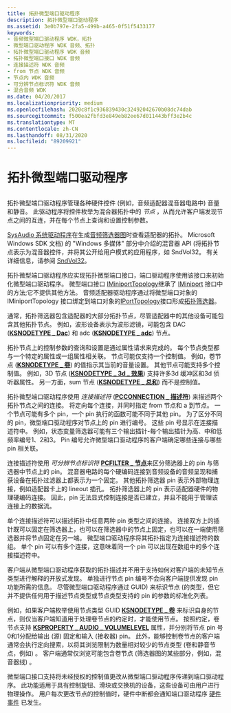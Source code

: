 ```yaml
---
title: 拓扑微型端口驱动程序
description: 拓扑微型端口驱动程序
ms.assetid: 3e0b797e-2fa5-499b-a465-0f51f5433177
keywords:
- 音频微型端口驱动程序 WDK，拓扑
- 微型端口驱动程序 WDK 音频、拓扑
- 拓扑微型端口驱动程序 WDK 音频
- 拓扑微型端口接口 WDK 音频
- 连接描述符 WDK 音频
- from 节点 WDK 音频
- 节点内 WDK 音频
- 可分辨节点标识符 WDK 音频
- 混合音频 WDK
ms.date: 04/20/2017
ms.localizationpriority: medium
ms.openlocfilehash: 2020c8f1c936839430c32492042670b08dc74dab
ms.sourcegitcommit: f500ea2fbfd3e849eb82ee67d011443bff3e2b4c
ms.translationtype: MT
ms.contentlocale: zh-CN
ms.lasthandoff: 08/31/2020
ms.locfileid: "89209921"
---
```

# <a name="topology-miniport-driver"></a>拓扑微型端口驱动程序


## <span id="topology_miniport_driver"></span><span id="TOPOLOGY_MINIPORT_DRIVER"></span>


拓扑微型端口驱动程序管理各种硬件控件 (例如，音频适配器混音器电路中) 音量和静音。 此驱动程序将控件枚举为混合器拓扑中的 *节点* ，从而允许客户端发现节点之间的互连，并在每个节点上查询和设置控制参数。

[SysAudio 系统驱动程序](kernel-mode-wdm-audio-components.md#sysaudio_system_driver)在生成[音频筛选器图](audio-filter-graphs.md)时查看适配器的拓扑。 Microsoft Windows SDK 文档) 的 "Windows 多媒体" 部分中介绍的混音器 API (将拓扑节点表示为混音器控件，并将其公开给用户模式的应用程序，如 SndVol32。 有关详细信息，请参阅 [SndVol32](systray-and-sndvol32.md)。

拓扑微型端口驱动程序应实现拓扑微型端口接口，端口驱动程序使用该接口来初始化微型端口驱动程序。 微型端口接口 [IMiniportTopology](/windows-hardware/drivers/ddi/portcls/nn-portcls-iminiporttopology)继承了 [IMiniport](/windows-hardware/drivers/ddi/portcls/nn-portcls-iminiport) 接口中的方法;它不提供其他方法。 音频适配器驱动程序通过将微型端口对象的 IMiniportTopology 接口绑定到端口对象的[IPortTopology](/windows-hardware/drivers/ddi/portcls/nn-portcls-iporttopology)接口形成[拓扑筛选器](topology-filters.md)。

通常，拓扑筛选器包含适配器的大部分拓扑节点，尽管适配器中的其他设备可能包含其他拓扑节点。 例如，波形设备表示为波形滤镜，可能包含 DAC ([**KSNODETYPE \_ Dac**](./ksnodetype-dac.md)) 和 adc ([**KSNODETYPE \_ adc**](./ksnodetype-adc.md)) 节点。

拓扑节点上的控制参数的查询和设置是通过属性请求来完成的。 每个节点类型都与一个特定的属性或一组属性相关联。 节点可能仅支持一个控制值。 例如，卷节点 ([**KSNODETYPE \_ 卷**](./ksnodetype-volume.md)) 的值指示其当前的音量设置。 其他节点可能支持多个控制值。 例如，3D 节点 ([**KSNODETYPE \_ 3d \_ 效果**](./ksnodetype-3d-effects.md)) 支持许多3d 缓冲区和3d 侦听器属性。 另一方面，sum 节点 ([**KSNODETYPE \_ 总和**](./ksnodetype-sum.md)) 而不是控制值。

拓扑微型端口驱动程序使用 *连接描述符* ([**PCCONNECTION \_ 描述符**](/previous-versions/windows/hardware/drivers/ff537688(v=vs.85))) 来描述两个拓扑节点之间的连接。 将定向每个连接，并同时指定 from 节点和 a 到节点。 一个节点可能有多个 pin，一个 pin 执行的函数可能不同于其他 pin。 为了区分不同的 pin，微型端口驱动程序对节点上的 pin 进行编号。 这些 pin 号显示在连接描述符中。 例如，状态变量筛选器可能有三个输出插针-每个输出插针为高、中和低频率编号1、2和3。 Pin 编号允许微型端口驱动程序的客户端确定哪些连接与哪些 pin 相关联。

连接描述符使用 *可分辨节点标识符* [**PCFILTER \_ 节点**](/previous-versions/ff537695(v=vs.85))来区分筛选器上的 pin 与筛选器中节点上的 pin。 混音器电路的每个硬编码连接到音频设备的音频呈现和捕获设备在拓扑过滤器上都表示为一个固定。 其他拓扑筛选器 pin 表示外部物理连接，例如适配器卡上的 lineout 插孔。 拓扑筛选器上的 pin 表示适配器硬件的物理硬编码连接。 因此，pin 无法显式控制连接是否已建立，并且不能用于管理该连接上的数据流。

单个连接描述符可以描述拓扑中任意两种 pin 类型之间的连接。 连接双方上的插针既可以固定在筛选器上，也可以在筛选器中的节点上固定，也可以在一端使用筛选器并将节点固定在另一端。 微型端口驱动程序将其拓扑指定为连接描述符的数组。 单个 pin 可以有多个连接，这意味着同一个 pin 可以出现在数组中的多个连接描述符中。

客户端从微型端口驱动程序获取的拓扑描述并不用于支持如何对客户端的未知节点类型进行解释的开放式发现。 单独进行节点 pin 编号不会向客户端提供发现 pin 功能所需的信息。 尽管微型端口驱动程序通过 GUID) 来标识节点 (的类型，但它并不提供任何用于描述节点类型或节点类型支持的 pin 的参数的标准化列表。

例如，如果客户端枚举使用节点类型 GUID [**KSNODETYPE \_ 卷**](./ksnodetype-volume.md) 来标识自身的节点，则仅当客户端知道用于处理卷节点的约定时，才能使用节点。 按照约定，卷节点支持 [**KSPROPERTY \_ AUDIO \_ VOLUMELEVEL**](./ksproperty-audio-volumelevel.md) 属性，并分别将节点 pin 号0和1分配给输出 (源) 固定和输入 (接收器) pin。 此外，能够控制卷节点的客户端通常会执行定向搜索，以将其浏览限制为数量相对较少的节点类型 (卷和静音节点，例如) 。 客户端通常仅浏览可能包含卷节点 (筛选器图的某些部分，例如，混音器线) 。

微型端口接口支持将未经授权的控制值更改从微型端口驱动程序传递到端口驱动程序。 此功能适用于具有控制旋钮、滑块或交换机的设备，这些设备可由用户进行物理操作。 用户每次更改节点的控制值时，硬件中断都会通知端口驱动程序 [硬件事件](hardware-events.md) 已发生。

 

